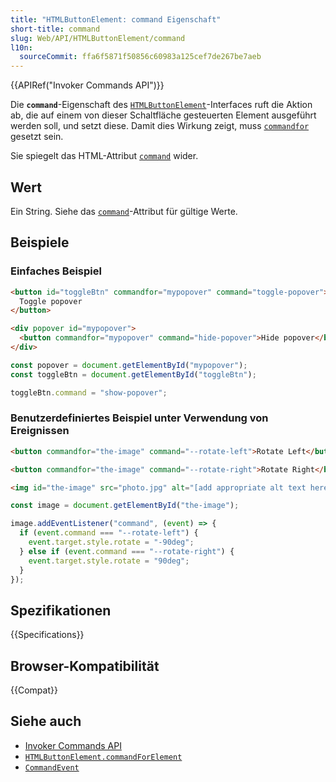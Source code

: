 ```yaml
---
title: "HTMLButtonElement: command Eigenschaft"
short-title: command
slug: Web/API/HTMLButtonElement/command
l10n:
  sourceCommit: ffa6f5871f50856c60983a125cef7de267be7aeb
---
```


{{APIRef("Invoker Commands API")}}

Die **`command`**-Eigenschaft des [`HTMLButtonElement`](/de/docs/Web/API/HTMLButtonElement)-Interfaces ruft die Aktion ab, die auf einem von dieser Schaltfläche gesteuerten Element ausgeführt werden soll, und setzt diese. Damit dies Wirkung zeigt, muss [`commandfor`](/de/docs/Web/HTML/Reference/Elements/button#commandfor) gesetzt sein.

Sie spiegelt das HTML-Attribut [`command`](/de/docs/Web/HTML/Reference/Elements/button#command) wider.

## Wert

Ein String. Siehe das [`command`](/de/docs/Web/HTML/Reference/Elements/button#command)-Attribut für gültige Werte.

## Beispiele

### Einfaches Beispiel

```html
<button id="toggleBtn" commandfor="mypopover" command="toggle-popover">
  Toggle popover
</button>

<div popover id="mypopover">
  <button commandfor="mypopover" command="hide-popover">Hide popover</button>
</div>
```

```js
const popover = document.getElementById("mypopover");
const toggleBtn = document.getElementById("toggleBtn");

toggleBtn.command = "show-popover";
```

### Benutzerdefiniertes Beispiel unter Verwendung von Ereignissen

```html
<button commandfor="the-image" command="--rotate-left">Rotate Left</button>

<button commandfor="the-image" command="--rotate-right">Rotate Right</button>

<img id="the-image" src="photo.jpg" alt="[add appropriate alt text here]" />
```

```js
const image = document.getElementById("the-image");

image.addEventListener("command", (event) => {
  if (event.command === "--rotate-left") {
    event.target.style.rotate = "-90deg";
  } else if (event.command === "--rotate-right") {
    event.target.style.rotate = "90deg";
  }
});
```

## Spezifikationen

{{Specifications}}

## Browser-Kompatibilität

{{Compat}}

## Siehe auch

- [Invoker Commands API](/de/docs/Web/API/Invoker_Commands_API)
- [`HTMLButtonElement.commandForElement`](/de/docs/Web/API/HTMLButtonElement/commandForElement)
- [`CommandEvent`](/de/docs/Web/API/CommandEvent)
